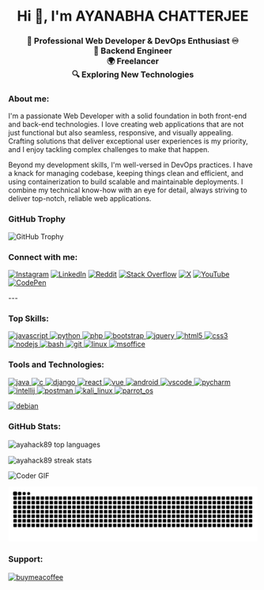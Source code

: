<link rel="stylesheet" href="https://cdnjs.cloudflare.com/ajax/libs/font-awesome/6.0.0-beta3/css/all.min.css">

<h1 align="center">Hi 👋, I'm AYANABHA CHATTERJEE</h1>

 <h3 align="center"> 🚀 Professional Web Developer & DevOps Enthusiast ♾️ <br>
  💼 Backend Engineer <br>
  🌍 Freelancer <br>
  🔍 Exploring New Technologies</h3>


<h3 align="left">About me:</h3>
<p>I'm a passionate Web Developer with a solid foundation in both front-end and back-end technologies. I love creating web applications that are not just functional but also seamless, responsive, and visually appealing. Crafting solutions that deliver exceptional user experiences is my priority, and I enjoy tackling complex challenges to make that happen.</p>
<p>Beyond my development skills, I'm well-versed in DevOps practices. I have a knack for managing codebase, keeping things clean and efficient, and using containerization to build scalable and maintainable deployments. I combine my technical know-how with an eye for detail, always striving to deliver top-notch, reliable web applications.</p>

### GitHub Trophy

![GitHub Trophy](https://github-profile-trophy.vercel.app/?username=ayahack89&theme=radical&no-frame=false&no-bg=true&margin-w=4)


<h3 align="left">Connect with me:</h3>

[![Instagram](https://img.shields.io/badge/Instagram-%23E4405F?logo=Instagram&logoColor=white&style=flat-square)](https://instagram.com/a_vengeanc.e)
[![LinkedIn](https://img.shields.io/badge/LinkedIn-%230077B5?logo=LinkedIn&logoColor=white&style=flat-square)](https://linkedin.com/in/ayanabha-chatterjee-104979256)
[![Reddit](https://img.shields.io/badge/Reddit-%23FF4500?logo=Reddit&logoColor=white&style=flat-square)](https://reddit.com/user/Puzzle_Age555)
[![Stack Overflow](https://img.shields.io/badge/Stack_Overflow-%23F48024?logo=Stack%20Overflow&logoColor=white&style=flat-square)](https://stackoverflow.com/users/22493225)
[![X](https://img.shields.io/badge/X-%23000000?logo=Twitter&logoColor=white&style=flat-square)](https://x.com/AYANABHACH08)
[![YouTube](https://img.shields.io/badge/YouTube-%23FF0000?logo=YouTube&logoColor=white&style=flat-square)](https://youtube.com/@abha8853)
[![CodePen](https://img.shields.io/badge/CodePen-%23000000?logo=CodePen&logoColor=white&style=flat-square)](https://codepen.io/AYANABHA-CHATTERJEE)


---<h3 align="left">Top Skills:</h3>
<p align="left">
<a href="https://developer.mozilla.org/en-US/docs/Web/JavaScript" target="_blank" rel="noreferrer"> <img src="https://cdn.jsdelivr.net/gh/devicons/devicon/icons/javascript/javascript-original.svg" alt="javascript" width="50" height="50"/> </a>
<a href="https://www.python.org" target="_blank" rel="noreferrer"> <img src="https://cdn.jsdelivr.net/gh/devicons/devicon/icons/python/python-original.svg" alt="python" width="50" height="50"/> </a>
<a href="https://www.php.net" target="_blank" rel="noreferrer"> <img src="https://cdn.jsdelivr.net/gh/devicons/devicon/icons/php/php-original.svg" alt="php" width="50" height="50"/> </a>
<a href="https://getbootstrap.com" target="_blank" rel="noreferrer"> <img src="https://cdn.jsdelivr.net/gh/devicons/devicon/icons/bootstrap/bootstrap-original.svg" alt="bootstrap" width="50" height="50"/> </a>
<a href="https://jquery.com/" target="_blank" rel="noreferrer"> <img src="https://cdn.jsdelivr.net/gh/devicons/devicon/icons/jquery/jquery-original.svg" alt="jquery" width="50" height="50"/> </a>
<a href="https://www.w3.org/html/" target="_blank" rel="noreferrer"> <img src="https://cdn.jsdelivr.net/gh/devicons/devicon/icons/html5/html5-original.svg" alt="html5" width="50" height="50"/> </a>
<a href="https://www.w3schools.com/css/" target="_blank" rel="noreferrer"> <img src="https://cdn.jsdelivr.net/gh/devicons/devicon/icons/css3/css3-original.svg" alt="css3" width="50" height="50"/> </a>
<a href="https://nodejs.org" target="_blank" rel="noreferrer"> <img src="https://cdn.jsdelivr.net/gh/devicons/devicon/icons/nodejs/nodejs-original.svg" alt="nodejs" width="50" height="50"/> </a>
<a href="https://www.gnu.org/software/bash/" target="_blank" rel="noreferrer"> <img src="https://cdn.jsdelivr.net/gh/devicons/devicon/icons/bash/bash-original.svg" alt="bash" width="50" height="50"/> </a>
<a href="https://git-scm.com/" target="_blank" rel="noreferrer"> <img src="https://cdn.jsdelivr.net/gh/devicons/devicon/icons/git/git-original.svg" alt="git" width="50" height="50"/> </a>
<a href="https://www.linux.org/" target="_blank" rel="noreferrer"> <img src="https://cdn.jsdelivr.net/gh/devicons/devicon/icons/linux/linux-original.svg" alt="linux" width="50" height="50"/> </a>
<a href="https://www.microsoft.com/en-us/microsoft-365" target="_blank" rel="noreferrer"> <img src="https://cdn-icons-png.flaticon.com/512/732/732221.png" alt="msoffice" width="50" height="50"/> </a>
</p>

<h3 align="left">Tools and Technologies:</h3>
<p align="left">
<a href="https://www.java.com" target="_blank" rel="noreferrer"> <img src="https://cdn.jsdelivr.net/gh/devicons/devicon/icons/java/java-original.svg" alt="java" width="50" height="50"/> </a>
<a href="https://en.wikipedia.org/wiki/C_(programming_language)" target="_blank" rel="noreferrer"> <img src="https://cdn.jsdelivr.net/gh/devicons/devicon/icons/c/c-original.svg" alt="c" width="50" height="50"/> </a>
<a href="https://www.djangoproject.com/" target="_blank" rel="noreferrer"> <img src="https://static.djangoproject.com/img/logos/django-logo-positive.svg" alt="django" width="50" height="50"/> </a>
<a href="https://reactjs.org/" target="_blank" rel="noreferrer"> <img src="https://cdn.jsdelivr.net/gh/devicons/devicon/icons/react/react-original.svg" alt="react" width="50" height="50"/> </a>
<a href="https://vuejs.org/" target="_blank" rel="noreferrer"> <img src="https://cdn.jsdelivr.net/gh/devicons/devicon/icons/vuejs/vuejs-original.svg" alt="vue" width="50" height="50"/> </a>
<a href="https://developer.android.com" target="_blank" rel="noreferrer"> <img src="https://cdn.jsdelivr.net/gh/devicons/devicon/icons/android/android-original.svg" alt="android" width="50" height="50"/> </a>
<a href="https://code.visualstudio.com/" target="_blank" rel="noreferrer"> <img src="https://cdn.jsdelivr.net/gh/devicons/devicon/icons/vscode/vscode-original.svg" alt="vscode" width="50" height="50"/> </a>
<a href="https://www.jetbrains.com/pycharm/" target="_blank" rel="noreferrer"> <img src="https://cdn.jsdelivr.net/gh/devicons/devicon/icons/pycharm/pycharm-original.svg" alt="pycharm" width="50" height="50"/> </a>
<a href="https://www.jetbrains.com/idea/" target="_blank" rel="noreferrer"> <img src="https://cdn.jsdelivr.net/gh/devicons/devicon/icons/intellij/intellij-original.svg" alt="intellij" width="50" height="50"/> </a>
<a href="https://www.postman.com/" target="_blank" rel="noreferrer"> <img src="https://www.vectorlogo.zone/logos/getpostman/getpostman-icon.svg" alt="postman" width="50" height="50"/> </a>
<a href="https://www.kali.org/" target="_blank" rel="noreferrer">
  <img src="https://www.kali.org/images/kali-logo.png" alt="kali_linux" width="50" height="50"/>
</a>
<a href="https://www.parrotsec.org/" target="_blank" rel="noreferrer">
  <img src="https://www.parrotsec.org/images/parrot-logo.png" alt="parrot_os" width="50" height="50"/>
</a>

<a href="https://www.debian.org/" target="_blank" rel="noreferrer"> <img src="https://cdn.jsdelivr.net/gh/devicons/devicon/icons/debian/debian-original.svg" alt="debian" width="50" height="50"/> </a>
</p>


<h3 align="left">GitHub Stats:</h3>
<p><img align="center" src="https://github-readme-stats.vercel.app/api/top-langs?username=ayahack89&show_icons=true&locale=en&layout=compact&theme=dark" alt="ayahack89 top languages" /></p>
<p><img align="center" src="https://github-readme-streak-stats.herokuapp.com/?user=ayahack89&theme=dark" alt="ayahack89 streak stats" /></p>

<img alt="Coder GIF" height=250 width=350 src="https://miro.medium.com/max/1360/0*7Q3yvSIv_t0ioJ-Z.gif" />

<a href="https://github.com/HARAJIT05"><img alt="Snake Gif" src="https://raw.githubusercontent.com/HARAJIT05/HARAJIT05/output/github-contribution-grid-snake-dark.svg"/></a>


<h3 align="left">Support:</h3>
<p><a href="https://www.buymeacoffee.com/ayanabha88"> <img align="center" src="https://cdn.buymeacoffee.com/buttons/v2/default-yellow.png" height="50" width="210" alt="buymeacoffee" /></a></p>


